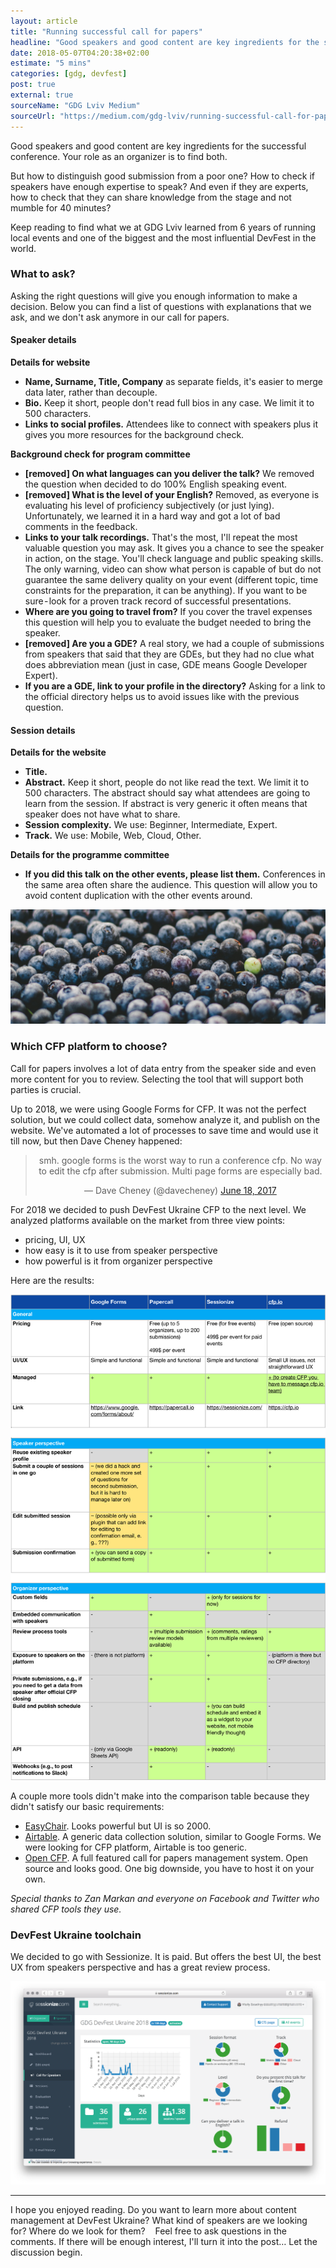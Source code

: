 ```yaml
---
layout: article
title: "Running successful call for papers"
headline: "Good speakers and good content are key ingredients for the successful conference. Your role as an organizer is to find both."
date: 2018-05-07T04:20:38+02:00
estimate: "5 mins"
categories: [gdg, devfest]
post: true
external: true
sourceName: "GDG Lviv Medium"
sourceUrl: "https://medium.com/gdg-lviv/running-successful-call-for-papers-c30514f82474"
---
```


Good speakers and good content are key ingredients for the successful conference. Your role as an organizer is to find both.

But how to distinguish good submission from a poor one? How to check if speakers have enough expertise to speak? And even if they are experts, how to check that they can share knowledge from the stage and not mumble for 40 minutes?

Keep reading to find what we at GDG Lviv learned from 6 years of running local events and one of the biggest and the most influential DevFest in the world.


### What to ask?

Asking the right questions will give you enough information to make a decision. Below you can find a list of questions with explanations that we ask, and we don't ask anymore in our call for papers.

#### Speaker details

**Details for website**

- **Name, Surname, Title, Company** as separate fields, it's easier to merge data later, rather than decouple.
- **Bio.** Keep it short, people don't read full bios in any case. We limit it to 500 characters.
- **Links to social profiles.** Attendees like to connect with speakers plus it gives you more resources for the background check.

**Background check for program committee**

- **[removed] On what languages can you deliver the talk?** We removed the question when decided to do 100% English speaking event.
- **[removed] What is the level of your English?** Removed, as everyone is evaluating his level of proficiency subjectively (or just lying). Unfortunately, we learned it in a hard way and got a lot of bad comments in the feedback.
- **Links to your talk recordings.** That's the most, I'll repeat the most valuable question you may ask. It gives you a chance to see the speaker in action, on the stage. You'll check language and public speaking skills. The only warning, video can show what person is capable of but do not guarantee the same delivery quality on your event (different topic, time constraints for the preparation, it can be anything). If you want to be sure - look for a proven track record of successful presentations.
- **Where are you going to travel from?** If you cover the travel expenses this question will help you to evaluate the budget needed to bring the speaker.
- **[removed] Are you a GDE?** A real story, we had a couple of submissions from speakers that said that they are GDEs, but they had no clue what does abbreviation mean (just in case, GDE means Google Developer Expert).
- **If you are a GDE, link to your profile in the directory?** Asking for a link to the official directory helps us to avoid issues like with the previous question.

#### Session details

**Details for the website**

- **Title.**
- **Abstract.** Keep it short, people do not like read the text. We limit it to 500 characters. The abstract should say what attendees are going to learn from the session. If abstract is very generic it often means that speaker does not have what to share.
- **Session complexity.** We use: Beginner, Intermediate, Expert.
- **Track.** We use: Mobile, Web, Cloud, Other.

**Details for the programme committee**

- **If you did this talk on the other events, please list them.** Conferences in the same area often share the audience. This question will allow you to avoid content duplication with the other events around.


![Photo by Jessica Ruscello](/img/posts/running-successfull-cfp/special-berry.jpeg)


### Which CFP platform to choose?

Call for papers involves a lot of data entry from the speaker side and even more content for you to review. Selecting the tool that will support both parties is crucial.

Up to 2018, we were using Google Forms for CFP. It was not the perfect solution, but we could collect data, somehow analyze it, and publish on the website. We've automated a lot of processes to save time and would use it till now, but then Dave Cheney happened:

<center><blockquote class="twitter-tweet" data-lang="en"><p lang="en" dir="ltr">smh. google forms is the worst way to run a conference cfp. No way to edit the cfp after submission. Multi page forms are especially bad.</p>&mdash; Dave Cheney (@davecheney) <a href="https://twitter.com/davecheney/status/876386399037014016?ref_src=twsrc%5Etfw">June 18, 2017</a></blockquote></center>
<script async src="https://platform.twitter.com/widgets.js" charset="utf-8"></script>

For 2018 we decided to push DevFest Ukraine CFP to the next level. We analyzed platforms available on the market from three view points:

- pricing, UI, UX
- how easy is it to use from speaker perspective
- how powerful is it from organizer perspective

Here are the results:

![CFP comparision table](/img/posts/running-successfull-cfp/cfp-comparison-table.png)

A couple more tools didn't make into the comparison table because they didn't satisfy our basic requirements:
- [EasyChair](https://easychair.org/). Looks powerful but UI is so 2000.
- [Airtable](https://airtable.com/). A generic data collection solution, similar to Google Forms. We were looking for CFP platform, Airtable is too generic.
- [Open CFP](https://github.com/pyvec/cz.pycon.org-2018#). A full featured call for papers management system. Open source and looks good. One big downside, you have to host it on your own.

*Special thanks to Zan Markan and everyone on Facebook and Twitter who shared CFP tools they use.*


### DevFest Ukraine toolchain

We decided to go with Sessionize. It is paid. But offers the best UI, the best UX from speakers perspective and has a great review process.

![Sessionize dashboard](/img/posts/running-successfull-cfp/sessionize-dashboard.png)


---

I hope you enjoyed reading. Do you want to learn more about content management at DevFest Ukraine? What kind of speakers are we looking for? Where do we look for them? 
 
Feel free to ask questions in the comments. If there will be enough interest, I'll turn it into the post… Let the discussion begin.
